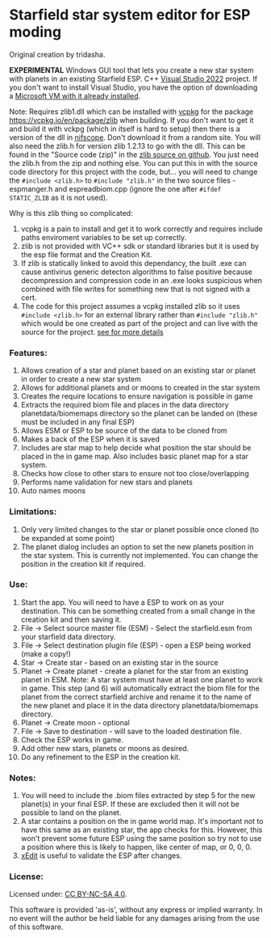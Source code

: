 # Starfield star system editor for ESP moding
Original creation by tridasha.

**EXPERIMENTAL** Windows GUI tool that lets you create a new star system with planets in an existing Starfield ESP.
C++ [Visual Studio 2022](https://visualstudio.microsoft.com/) project. If you don't want to install Visual Studio, you have the option of downloading a [Microsoft VM with it already installed](https://developer.microsoft.com/en-us/windows/downloads/virtual-machines/). 

Note: Requires zlib1.dll which can be installed with [vcpkg](https://learn.microsoft.com/en-us/vcpkg/get_started/overview)  for the package https://vcpkg.io/en/package/zlib when building. If you don't want to get it and build it with vckpg (which in itself is hard to setup) then there is a version of the dll in [nifscope](https://github.com/fo76utils/nifskope/releases/). Don't download it from a random site. You will also need the zlib.h for version zlib 1.2.13 to go with the dll. This can be found in the "Source code
(zip)" in the [zlib source on github](https://github.com/madler/zlib/releases/tag/v1.2.13). You just need the zlib.h from the zip and nothing else. You can put this in with the source code directory for this project with the code, but... you will need to change the `#include <zlib.h>` to `#include "zlib.h"` in the two source files - espmanger.h and espreadbiom.cpp (ignore the one after `#ifdef STATIC_ZLIB` as it is not used).

Why is this zlib thing so complicated:
1. vcpkg is a pain to install and get it to work correctly and requires include paths enviroment variables to be set up correctly.
2. zlib is not provided with VC++ sdk or standard libraries but it is used by the esp file format and the Creation Kit.
3. If zlib is statically linked to avoid this dependancy, the built .exe can cause antivirus generic detecton algorithms to false positive because decompression and compression code in an .exe looks suspicious when combined with file writes for something new that is not signed with a cert.
4. The code for this project assumes a vcpkg installed zlib so it uses `#include <zlib.h>` for an external library rather than `#include "zlib.h"` which would be one created as part of the project and can live with the source for the project. [see for more details](https://www.geeksforgeeks.org/difference-between-include-and-include-in-c-c-with-examples/)
   
### Features:
1. Allows creation of a star and planet based on an existing star or planet in order to create a new star system
2. Allows for additional planets and or moons to created in the star system
3. Creates the require locations to ensure navigation is possible in game
4. Extracts the required biom file and places in the data directory planetdata/biomemaps directory so the planet can be landed on (these must be included in any final ESP)
5. Allows ESM or ESP to be source of the data to be cloned from
6. Makes a back of the ESP when it is saved
7. Includes are star map to help decide what position the star should be placed in the in game map. Also includes basic planet map for a star system.
8. Checks how close to other stars to ensure not too close/overlapping
9. Performs name validation for new stars and planets
11. Auto names moons 

### Limitations:
1. Only very limited changes to the star or planet possible once cloned (to be expanded at some point)
2. The planet dialog includes an option to set the new planets position in the star system. This is currently not implemented. You can change the position in the creation kit if required.

### Use: 
1. Start the app. You will need to have a ESP to work on as your destination. This can be something created from a small change in the creation kit and then saving it.
2. File -> Select source master file (ESM) - Select the starfield.esm from your starfield data directory. 
3. File -> Select destination plugin file (ESP) - open a ESP being worked (make a copy!)
4. Star -> Create star - based on an existing star in the source
5. Planet -> Create planet - create a planet for the star from an existing planet in ESM.
   Note: A star system must have at least one planet to work in game. This step (and 6) will automatically extract the biom file for the planet from the correct starfield archive and rename it to the name of the new planet and place it in the data directory planetdata/biomemaps directory. 
6. Planet -> Create moon - optional
7. File -> Save to destination - will save to the loaded destination file. 
8. Check the ESP works in game.
9. Add other new stars, planets or moons as desired.
10. Do any refinement to the ESP in the creation kit.

### Notes:
1. You will need to include the .biom files extracted by step 5 for the new planet(s) in your final ESP. If these are excluded then it will not be possible to land on the planet.
2. A star contains a position on the in game world map. It's important not to have this same as an existing star, the app checks for this. However, this won't prevent some future ESP using the same position so try not to use a position where this is likely to happen, like center of map, or 0, 0, 0.
3. [xEdit](https://github.com/TES5Edit/TES5Edit/blob/bfabef91fe7f090c4ba81c865570b2e1ceb8f49d/whatsnew.md) is useful to validate the ESP after changes.

### License:
Licensed under: [CC BY-NC-SA 4.0](https://creativecommons.org/licenses/by-nc-sa/4.0).

  This software is provided 'as-is', without any express or implied
  warranty.  In no event will the author be held liable for any damages
  arising from the use of this software.
